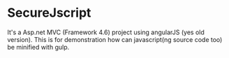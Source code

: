 # SecureJscript
It's a Asp.net MVC (Framework 4.6) project using angularJS (yes old version). This is for demonstration how can javascript(ng source code too) be minified with gulp.
